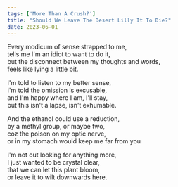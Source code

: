 ```yaml
---
tags: ['More Than A Crush?']
title: "Should We Leave The Desert Lilly It To Die?"
date: 2023-06-01
---
```


Every modicum of sense strapped to me,  
tells me I'm an idiot to want to do it,  
but the disconnect between my thoughts and words,  
feels like lying a little bit.

I'm told to listen to my better sense,  
I'm told the omission is excusable,  
and I'm happy where I am, I'll stay,  
but this isn't a lapse, isn't exhumable.

And the ethanol could use a reduction,  
by a methyl group, or maybe two,  
coz the poison on my optic nerve,  
or in my stomach would keep me far from you

I'm not out looking for anything more,  
I just wanted to be crystal clear,  
that we can let this plant bloom,  
or leave it to wilt downwards here.
